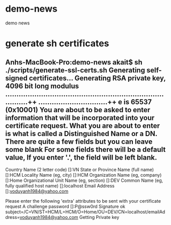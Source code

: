 # demo-news
demo news

# generate sh certificates
Anhs-MacBook-Pro:demo-news akait$ sh ./scripts/generate-ssl-certs.sh
Generating self-signed certificates...
Generating RSA private key, 4096 bit long modulus
.................................................................................++
...............................++
e is 65537 (0x10001)
You are about to be asked to enter information that will be incorporated
into your certificate request.
What you are about to enter is what is called a Distinguished Name or a DN.
There are quite a few fields but you can leave some blank
For some fields there will be a default value,
If you enter '.', the field will be left blank.
-----
Country Name (2 letter code) []:VN
State or Province Name (full name) []:HCM
Locality Name (eg, city) []:HCM
Organization Name (eg, company) []:Home
Organizational Unit Name (eg, section) []:DEV
Common Name (eg, fully qualified host name) []:localhost
Email Address []:voduyanh1984@yahoo.com

Please enter the following 'extra' attributes
to be sent with your certificate request
A challenge password []:P@ssw0rd
Signature ok
subject=/C=VN/ST=HCM/L=HCM/O=Home/OU=DEV/CN=localhost/emailAddress=voduyanh1984@yahoo.com
Getting Private key